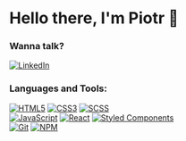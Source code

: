 <h1>Hello there, I'm Piotr 👋</h1>

### Wanna talk?
[<img alt="LinkedIn"  src="https://img.shields.io/badge/linkedin-%230077B5.svg?&style=for-the-badge&logo=linkedin&logoColor=white" />][linkedin]
</br>
### Languages and Tools:
[![HTML5](https://img.shields.io/badge/-HTML5-E34F26?style=flat-square&logo=html5&logoColor=white)]()
[![CSS3](https://img.shields.io/badge/-CSS3-1572B6?style=flat-square&logo=css3)]()
[![SCSS](https://img.shields.io/badge/-Sass-pink?style=flat-square&logo=Sass)]()
</br>
[![JavaScript](https://img.shields.io/badge/-JavaScript-yellow?style=flat-square&logo=javascript&logoColor=white)]()
[![React](https://img.shields.io/badge/-React-61DAFB?style=flat-square&logo=react&logoColor=white)]()
[![Styled Components](https://img.shields.io/badge/-StyledComponents-orange?style=flat-square&logo=Styled-Components&logoColor=white)]()
</br>
[![Git](https://img.shields.io/badge/-Git-F05032?style=flat-square&logo=git&logoColor=white)]()
[![NPM](https://img.shields.io/badge/-NPM-CB3837?style=flat-square&logo=npm&logoColor=white)]()

[linkedin]: https://www.linkedin.com/in/piotrxyz/
